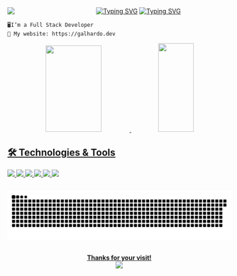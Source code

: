 <img align="left" src="https://media4.giphy.com/media/v1.Y2lkPTc5MGI3NjExZnBpbmo4b3Q2dG5sOGZkdWNlbHd0N3VqODNvcTRsYzllZ2phYWZlaSZlcD12MV9pbnRlcm5hbF9naWZfYnlfaWQmY3Q9cw/MxZKME5mbgeXckKp14/giphy.gif"   width="200px">
<div>
<a href="https://git.io/typing-svg"><img src="https://readme-typing-svg.demolab.com?font=Fira+Code&weight=600&pause=1000&color=9745F5&width=435&height=44&lines=Hello+World!" alt="Typing SVG" /></a>
<a href="https://git.io/typing-svg"><img src="https://readme-typing-svg.demolab.com?font=Fira+Code&weight=600&pause=1000&color=9745F5&width=435&lines=My+name+is+Thiago+Galhardo" alt="Typing SVG" /></a>
</div>

    🖥️I’m a Full Stack Developer
    💜 My website: https://galhardo.dev

<div align="center">
  <a href="https://github.com/thiagogalhardo">
  <img width="50%" height="195px" src="https://github-readme-stats-sigma-five.vercel.app/api?username=thiagogalhardo&show_icons=true&theme=midnight-purple&include_all_commits=true&count_private=true&hide_border=true"/>
  <img width="40%" height="200px" src="https://github-readme-stats.vercel.app/api/top-langs/?username=ThiagoGalhardo&theme=midnight-purple&show_icons=true&hide_border=true&layout=compact&langs_count=4"/>
</div>

##

## 🛠️ Technologies & Tools

![](https://img.shields.io/badge/Code-JavaScript-informational?style=flat&logo=javascript&logoColor=white&color=9745F5)
![](https://img.shields.io/badge/Code-PHP-informational?style=flat&logo=php&logoColor=white&color=9745F5)
![](https://img.shields.io/badge/Database-MySQL-informational?style=flat&logo=mysql&logoColor=white&color=9745F5)
![](https://img.shields.io/badge/Framework-Laravel-informational?style=flat&logo=laravel&logoColor=white&color=9745F5)
![](https://img.shields.io/badge/Framework-Vue.js-informational?style=flat&logo=vue.js&logoColor=white&color=9745F5)
![](https://img.shields.io/badge/Tool-Docker-informational?style=flat&logo=docker&logoColor=white&color=9745F5)

##

 <div> 
 
  ![Snake animation](https://github.com/thiagogalhardo/thiagogalhardo/blob/output/github-contribution-grid-snake.svg)
 
</div>

##

<div align = "center">
   <b>Thanks for your visit!</b></br>
   <img width="180px"src="https://media0.giphy.com/media/v1.Y2lkPTc5MGI3NjExMjlnY24ycnM2enNtNXZqOG14MDlxNGlwMGJlcm4yM3RiZXpxbnY1biZlcD12MV9pbnRlcm5hbF9naWZfYnlfaWQmY3Q9cw/WFZvB7VIXBgiz3oDXE/giphy.gif">
</div>

